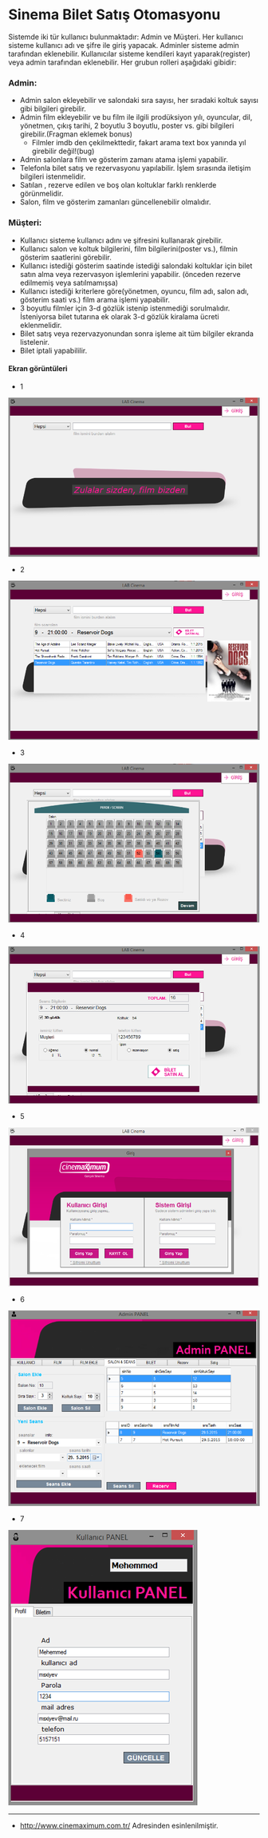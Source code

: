 # Sinema Bilet Satış Otomasyonu

Sistemde iki tür kullanıcı bulunmaktadır: Admin ve Müşteri. Her kullanıcı sisteme kullanıcı adı ve şifre ile giriş yapacak. Adminler sisteme admin tarafından eklenebilir. Kullanıcılar sisteme kendileri kayıt yaparak(register) veya admin tarafından eklenebilir. Her grubun rolleri aşağıdaki gibidir:

### Admin:

* Admin salon ekleyebilir ve salondaki sıra sayısı, her sıradaki koltuk sayısı gibi bilgileri girebilir.
* Admin film ekleyebilir ve bu film ile ilgili prodüksiyon yılı, oyuncular, dil, yönetmen, çıkış tarihi, 2 boyutlu 3 boyutlu, poster vs. gibi   bilgileri girebilir.(Fragman eklemek bonus)
    * Filmler imdb den çekilmekttedir, fakart arama text box yanında yıl girebilir değil!(bug)
* Admin salonlara film ve gösterim zamanı atama işlemi   yapabilir.
* Telefonla bilet satış ve rezervasyonu yapılabilir. İşlem sırasında iletişim bilgileri istenmelidir.
* Satılan , rezerve edilen ve boş olan koltuklar farklı renklerde görünmelidir.
* Salon, film ve gösterim zamanları güncellenebilir olmalıdır.

### Müşteri:

* Kullanıcı sisteme kullanıcı adını ve şifresini kullanarak girebilir.
* Kullanıcı salon ve koltuk bilgilerini, film bilgilerini(poster vs.), filmin gösterim saatlerini görebilir.
* Kullanıcı istediği gösterim saatinde istediği salondaki koltuklar için bilet satın alma veya rezervasyon işlemlerini yapabilir. (önceden rezerve edilmemiş veya satılmamışsa)
* Kullanıcı istediği kriterlere göre(yönetmen, oyuncu, film adı, salon adı, gösterim saati  vs.) film arama işlemi yapabilir.
* 3 boyutlu filmler için 3-d gözlük istenip istenmediği sorulmalıdır. İsteniyorsa bilet tutarına ek olarak 3-d gözlük kiralama ücreti eklenmelidir.
* Bilet satış veya rezervazyonundan sonra işleme ait tüm bilgiler ekranda listelenir.
* Bilet iptali yapabililir.

#### Ekran görüntüleri

* 1

![](https://raw.githubusercontent.com/PAU-Projects/Cinema-Automation/master/img/screen1.png)

* 2

![](https://raw.githubusercontent.com/PAU-Projects/Cinema-Automation/master/img/screen2.png)

* 3

![](https://raw.githubusercontent.com/PAU-Projects/Cinema-Automation/master/img/screen3.png)

* 4

![](https://raw.githubusercontent.com/PAU-Projects/Cinema-Automation/master/img/screen4.png)

* 5

![](https://raw.githubusercontent.com/PAU-Projects/Cinema-Automation/master/img/screen5.png)

* 6

![](https://raw.githubusercontent.com/PAU-Projects/Cinema-Automation/master/img/screen6.png)

* 7

![](https://raw.githubusercontent.com/PAU-Projects/Cinema-Automation/master/img/screen7.png)


-----------------
* http://www.cinemaximum.com.tr/ Adresinden esinlenilmiştir.
